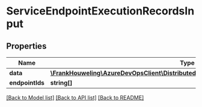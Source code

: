 # ServiceEndpointExecutionRecordsInput

## Properties
Name | Type | Description | Notes
------------ | ------------- | ------------- | -------------
**data** | [**\FrankHouweling\AzureDevOpsClient\DistributedTask\Model\ServiceEndpointExecutionData**](ServiceEndpointExecutionData.md) |  | [optional] 
**endpointIds** | **string[]** |  | [optional] 

[[Back to Model list]](../README.md#documentation-for-models) [[Back to API list]](../README.md#documentation-for-api-endpoints) [[Back to README]](../README.md)



